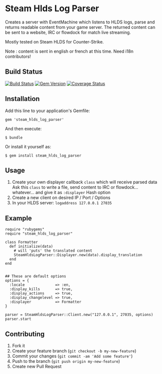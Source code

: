 # Steam Hlds Log Parser

Creates a server with EventMachine which listens to HLDS logs, parse and returns readable content from your game server.
The returned content can be sent to a website, IRC or flowdock for match live streaming.

Mostly tested on Steam HLDS for Counter-Strike.

Note : content is sent in english or french at this time. Need i18n contributors!

## Build Status

[![Build Status](https://travis-ci.org/tomav/steam_hlds_log_parser.png?branch=master)](https://travis-ci.org/tomav/steam_hlds_log_parser)
[![Gem Version](https://badge.fury.io/rb/steam_hlds_log_parser.png)](http://badge.fury.io/rb/steam_hlds_log_parser)
[![Coverage Status](https://coveralls.io/repos/tomav/steam_hlds_log_parser/badge.png)](https://coveralls.io/r/tomav/steam_hlds_log_parser)

## Installation

Add this line to your application's Gemfile:

    gem 'steam_hlds_log_parser'

And then execute:

    $ bundle

Or install it yourself as:

    $ gem install steam_hlds_log_parser

## Usage

1. Create your own displayer callback `class` which will receive parsed data
Ask this `class` to write a file, send content to IRC or flowdock... whatever... and give it as `:displayer` Hash option
2. Create a new client on desired IP / Port / Options
3. In your HLDS server: `logaddress 127.0.0.1 27035`  

## Example

    require "rubygems"
    require "steam_hlds_log_parser"

    class Formatter
      def initialize(data)
        # will 'puts' the translated content
        SteamHldsLogParser::Displayer.new(data).display_translation
      end
    end


    ## These are default options
    options = {
      :locale              => :en,
      :display_kills       => true,
      :display_actions     => true,
      :display_changelevel => true,
      :displayer           => Formatter
    }

    parser = SteamHldsLogParser::Client.new("127.0.0.1", 27035, options)
    parser.start


## Contributing

1. Fork it
2. Create your feature branch (`git checkout -b my-new-feature`)
3. Commit your changes (`git commit -am 'Add some feature'`)
4. Push to the branch (`git push origin my-new-feature`)
5. Create new Pull Request
